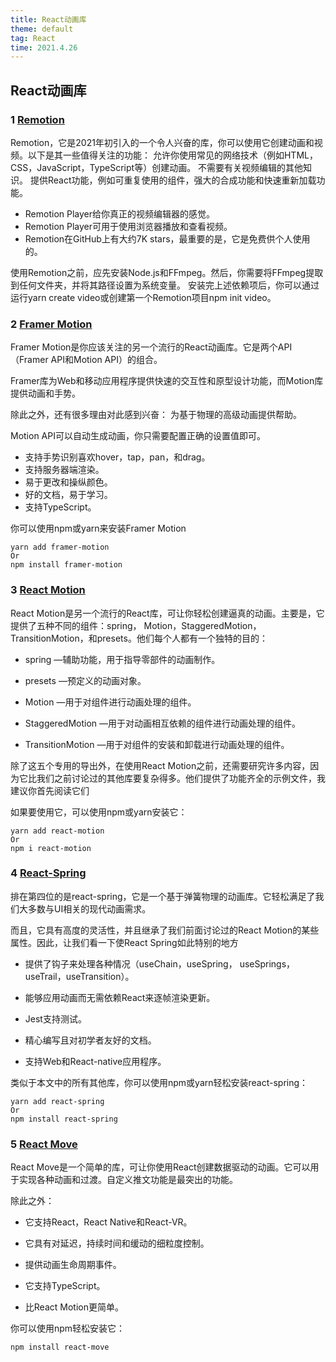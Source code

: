 ```yaml
---
title: React动画库
theme: default
tag: React
time: 2021.4.26
---
```


## React动画库

### 1 [Remotion](https://www.remotion.dev/)

Remotion，它是2021年初引入的一个令人兴奋的库，你可以使用它创建动画和视频。以下是其一些值得关注的功能：
允许你使用常见的网络技术（例如HTML，CSS，JavaScript，TypeScript等）创建动画。
不需要有关视频编辑的其他知识。
提供React功能，例如可重复使用的组件，强大的合成功能和快速重新加载功能。

- Remotion Player给你真正的视频编辑器的感觉。
- Remotion Player可用于使用浏览器播放和查看视频。
- Remotion在GitHub上有大约7K stars，最重要的是，它是免费供个人使用的。

使用Remotion之前，应先安装Node.js和FFmpeg。然后，你需要将FFmpeg提取到任何文件夹，并将其路径设置为系统变量。
安装完上述依赖项后，你可以通过运行yarn create video或创建第一个Remotion项目npm init video。

### 2 [Framer Motion](https://www.framer.com/)

Framer Motion是你应该关注的另一个流行的React动画库。它是两个API（Framer API和Motion API）的组合。

Framer库为Web和移动应用程序提供快速的交互性和原型设计功能，而Motion库提供动画和手势。

除此之外，还有很多理由对此感到兴奋：
为基于物理的高级动画提供帮助。

Motion API可以自动生成动画，你只需要配置正确的设置值即可。

- 支持手势识别喜欢hover，tap，pan，和drag。
- 支持服务器端渲染。
- 易于更改和操纵颜色。
- 好的文档，易于学习。
- 支持TypeScript。

你可以使用npm或yarn来安装Framer Motion

```shell
yarn add framer-motion
Or
npm install framer-motion

```

### 3 [React Motion](https://github.com/chenglou/react-motion#readme)

React Motion是另一个流行的React库，可让你轻松创建逼真的动画。主要是，它提供了五种不同的组件：spring， Motion，StaggeredMotion，TransitionMotion，和presets。他们每个人都有一个独特的目的：

- spring —辅助功能，用于指导零部件的动画制作。

- presets —预定义的动画对象。

- Motion —用于对组件进行动画处理的组件。

- StaggeredMotion —用于对动画相互依赖的组件进行动画处理的组件。

- TransitionMotion —用于对组件的安装和卸载进行动画处理的组件。

除了这五个专用的导出外，在使用React Motion之前，还需要研究许多内容，因为它比我们之前讨论过的其他库要复杂得多。他们提供了功能齐全的示例文件，我建议你首先阅读它们

如果要使用它，可以使用npm或yarn安装它：

```shell
yarn add react-motion
Or
npm i react-motion
```

### 4 [React-Spring](https://github.com/pmndrs/react-spring)

排在第四位的是react-spring，它是一个基于弹簧物理的动画库。它轻松满足了我们大多数与UI相关的现代动画需求。

而且，它具有高度的灵活性，并且继承了我们前面讨论过的React Motion的某些属性。因此，让我们看一下使React Spring如此特别的地方

- 提供了钩子来处理各种情况（useChain，useSpring， useSprings，useTrail，useTransition）。

- 能够应用动画而无需依赖React来逐帧渲染更新。

- Jest支持测试。

- 精心编写且对初学者友好的文档。

- 支持Web和React-native应用程序。

类似于本文中的所有其他库，你可以使用npm或yarn轻松安装react-spring：

```shell
yarn add react-spring
Or
npm install react-spring
```

### 5 [React Move](https://react-move-docs.netlify.app)

React Move是一个简单的库，可让你使用React创建数据驱动的动画。它可以用于实现各种动画和过渡。自定义推文功能是最突出的功能。

除此之外：

- 它支持React，React Native和React-VR。

- 它具有对延迟，持续时间和缓动的细粒度控制。

- 提供动画生命周期事件。

- 它支持TypeScript。

- 比React Motion更简单。

你可以使用npm轻松安装它：

```shell
npm install react-move
```
